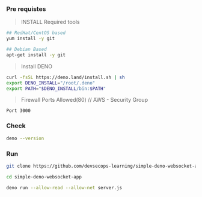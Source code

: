 ### Pre requistes
> INSTALL Required tools
```sh
## RedHat/CentOS based
yum install -y git

## Debian Based
apt-get install -y git

```


> Install DENO
```sh
curl -fsSL https://deno.land/install.sh | sh
export DENO_INSTALL="/root/.deno"
export PATH="$DENO_INSTALL/bin:$PATH"
```

> Firewall Ports Allowed(80) // AWS - Security Group
```
Port 3000
```

### Check
```sh
deno --version
```

### Run
```sh
git clone https://github.com/devsecops-learning/simple-deno-websocket-app

cd simple-deno-websocket-app

deno run --allow-read --allow-net server.js
```
